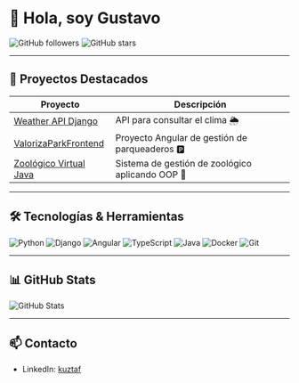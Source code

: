 # 👋 Hola, soy Gustavo


![GitHub followers](https://img.shields.io/github/followers/kuztaf?style=social)
![GitHub stars](https://img.shields.io/github/stars/kuztaf?style=social)

---

## 🚀 Proyectos Destacados
| Proyecto | Descripción |
|----------|-------------|
| [Weather API Django](https://github.com/kuztaf/weather_api) | API para consultar el clima 🌦️ |
| [ValorizaParkFrontend](https://github.com/kuztaf/ValorizaParkFrontend) | Proyecto Angular de gestión de parqueaderos 🅿️ |
| [Zoológico Virtual Java](https://github.com/kuztaf/zoologico-java) | Sistema de gestión de zoológico aplicando OOP 🐾 |

---

## 🛠 Tecnologías & Herramientas
![Python](https://img.shields.io/badge/-Python-3776AB?style=flat-square&logo=python&logoColor=white)
![Django](https://img.shields.io/badge/-Django-092E20?style=flat-square&logo=django&logoColor=white)
![Angular](https://img.shields.io/badge/-Angular-DD0031?style=flat-square&logo=angular&logoColor=white)
![TypeScript](https://img.shields.io/badge/-TypeScript-3178C6?style=flat-square&logo=typescript&logoColor=white)
![Java](https://img.shields.io/badge/-Java-007396?style=flat-square&logo=java&logoColor=white)
![Docker](https://img.shields.io/badge/-Docker-2496ED?style=flat-square&logo=docker&logoColor=white)
![Git](https://img.shields.io/badge/-Git-F05032?style=flat-square&logo=git&logoColor=white)


---

## 📊 GitHub Stats
![GitHub Stats](https://github-readme-stats.vercel.app/api?username=kuztaf&show_icons=true&hide_border=true&theme=radical)

---

## 📫 Contacto
- LinkedIn: [kuztaf](https://www.linkedin.com/in/kuztaf)  
